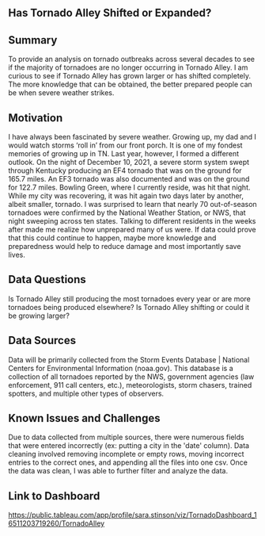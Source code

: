 ## Has Tornado Alley Shifted or Expanded?

## Summary
To provide an analysis on tornado outbreaks across several decades to see if the majority of tornadoes are no longer occurring in Tornado Alley. I am curious to see if Tornado Alley has grown larger or has shifted completely. The more knowledge that can be obtained, the better prepared people can be when severe weather strikes.

## Motivation
I have always been fascinated by severe weather. Growing up, my dad and I would watch storms ‘roll in’ from our front porch. It is one of my fondest memories of growing up in TN. Last year, however, I formed a different outlook.  On the night of December 10, 2021, a severe storm system swept through Kentucky producing an EF4 tornado that was on the ground for 165.7 miles. An EF3 tornado was also documented and was on the ground for 122.7 miles. Bowling Green, where I currently reside, was hit that night. While my city was recovering, it was hit again two days later by another, albeit smaller, tornado. I was surprised to learn that nearly 70 out-of-season tornadoes were confirmed by the National Weather Station, or NWS, that night sweeping across ten states. Talking to different residents in the weeks after made me realize how unprepared many of us were. If data could prove that this could continue to happen, maybe more knowledge and preparedness would help to reduce damage and most importantly save lives.

## Data Questions
Is Tornado Alley still producing the most tornadoes every year or are more tornadoes being produced elsewhere? Is Tornado Alley shifting or could it be growing larger?

## Data Sources
Data will be primarily collected from the Storm Events Database | National Centers for Environmental Information (noaa.gov). This database is a collection of all tornadoes reported by the NWS, government agencies (law enforcement, 911 call centers, etc.), meteorologists, storm chasers, trained spotters, and multiple other types of observers.

## Known Issues and Challenges
Due to data collected from multiple sources, there were numerous fields that were entered incorrectly (ex: putting a city in the 'date' column). Data cleaning involved removing incomplete or empty rows, moving incorrect entries to the correct ones, and appending all the files into one csv. Once the data was clean, I was able to further filter and analyze the data.

## Link to Dashboard
https://public.tableau.com/app/profile/sara.stinson/viz/TornadoDashboard_16511203719260/TornadoAlley

